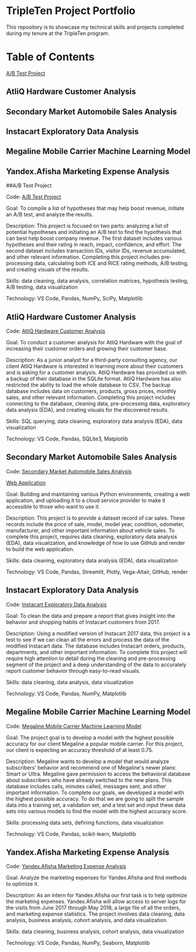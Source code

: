 # TripleTen Project Portfolio

This repository is to showcase my technical skills and projects completed during my tenure at the TripleTen program. 

# Table of Contents
[A/B Test Project](##A/B-Test-Project)

## AtliQ Hardware Customer Analysis

## Secondary Market Automobile Sales Analysis 

## Instacart Exploratory Data Analysis

## Megaline Mobile Carrier Machine Learning Model

## Yandex.Afisha Marketing Expense Analysis



##A/B Test Project

Code: [A/B Test Project](https://github.com/jasondo-da/portfolio_projects/blob/main/abtest_project_pdf.pdf)

Goal: To compile a list of hypotheses that may help boost revenue, initiate an A/B test, and analyze the results. 

Description: This project is focused on two parts: analyzing a list of potential hypotheses and initiating an A/B test to find the hypothesis that can best help boost company revenue. The first dataset includes various hypotheses and their rating in reach, impact, confidence, and effort. The second dataset includes transaction IDs, visitor IDs, revenue accumulated, and other relevant information. Completing this project includes pre-processing data, calculating both ICE and RICE rating methods, A/B testing, and creating visuals of the results.  

Skills: data cleaning, data analysis, correlation matrices, hypothesis testing, A/B testing, data visualization

Technology: VS Code, Pandas, NumPy, SciPy, Matplotlib

## AtliQ Hardware Customer Analysis

Code: [AtliQ Hardware Customer Analysis](https://github.com/jasondo-da/portfolio_projects/blob/main/atliq_customer_analysis_pdf.pdf)

Goal: To conduct a customer analysis for AtliQ Hardware with the goal of increasing their customer orders and growing their customer base.

Description: As a junior analyst for a third-party consulting agency, our client AtliQ Hardware is interested in learning more about their customers and is asking for a customer analysis. AtliQ Hardware has provided us with a backup of their database in the SQLite format. AtliQ Hardware has also restricted the ability to load the whole database to CSV. The backup database includes data on customers, products, gross prices, monthly sales, and other relevant information. Completing this project includes connecting to the database, cleaning data, pre-processing data, exploratory data analysis (EDA), and creating visuals for the discovered results.

Skills: SQL querying, data cleaning, exploratory data analysis (EDA), data visualization

Technology: VS Code, Pandas, SQLite3, Matplotlib

## Secondary Market Automobile Sales Analysis 

Code: [Secondary Market Automobile Sales Analysis](https://github.com/jasondo-da/portfolio_projects/blob/main/car_web_app_pdf.pdf)

[Web Application](https://car-ad-project.onrender.com/)

Goal: Building and maintaining various Python environments, creating a web application, and uploading it to a cloud service provider to make it accessible to those who want to use it.

Description: This project is to provide a dataset record of car sales. These records include the price of sale, model, model year, condition, odometer, manufacturer, and other important information about vehicle sales. To complete this project, requires data cleaning, exploratory data analysis (EDA), data visualization, and knowledge of how to use GitHub and render to build the web application.

Skills: data cleaning, exploratory data analysis (EDA), data visualization

Technology: VS Code, Pandas, Streamlit, Plotly, Vega-Altair, GitHub, render

## Instacart Exploratory Data Analysis

Code: [Instacart Exploratory Data Analysis](https://github.com/jasondo-da/portfolio_projects/blob/main/insta_cart_pdf.pdf)

Goal: To clean the data and prepare a report that gives insight into the behavior and shopping habits of Instacart customers from 2017.

Description: Using a modified version of Instacart 2017 data, this project is a test to see if we can clean all the errors and process the data of the modified Instacart data. The database includes Instacart orders, products, departments, and other important information. To complete this project will require high attention to detail during the cleaning and pre-processing segment of the project and a deep understanding of the data to accurately report customer behavior through easy-to-read visuals.

Skills: data cleaning, data analysis, data visualization

Technology: VS Code, Pandas, NumPy, Matplotlib

## Megaline Mobile Carrier Machine Learning Model 

Code: [Megaline Mobile Carrier Machine Learning Model](https://github.com/jasondo-da/portfolio_projects/blob/main/megaline_project_pdf.pdf)

Goal: The project goal is to develop a model with the highest possible accuracy for our client Megaline a popular mobile carrier. For this project, our client is expecting an accuracy threshold of at least 0.75.

Description: Megaline wants to develop a model that would analyze subscribers' behavior and recommend one of Megaline's newer plans: Smart or Ultra. Megaline gave permission to access the behavioral database about subscribers who have already switched to the new plans. This database includes calls, minutes called, messages sent, and other important information. To complete our goals, we developed a model with the highest possible accuracy. To do that we are going to split the sample data into a training set, a validation set, and a test set and input these data sets into various models to find the model with the highest accuracy score.

Skills: processing data sets, defining functions, data visualization

Technology: VS Code, Pandas, scikit-learn, Matplotlib

## Yandex.Afisha Marketing Expense Analysis

Code: [Yandex.Afisha Marketing Expense Analysis](https://github.com/jasondo-da/portfolio_projects/blob/main/yandex_afisha_pdf.pdf)

Goal: Analyze the marketing expenses for Yandex.Afisha and find methods to optimize it.

Description: As an intern for Yandex.Afisha our first task is to help optimize the marketing expenses. Yandex.Afisha will allow access to server logs for the visits from June 2017 through May 2018, a large file of all the orders, and marketing expense statistics. The project involves data cleaning, data analysis, business analysis, cohort analysis, and data visualization.

Skills: data cleaning, business analysis, cohort analysis, data visualization

Technology: VS Code, Pandas, NumPy, Seaborn, Matplotlib
